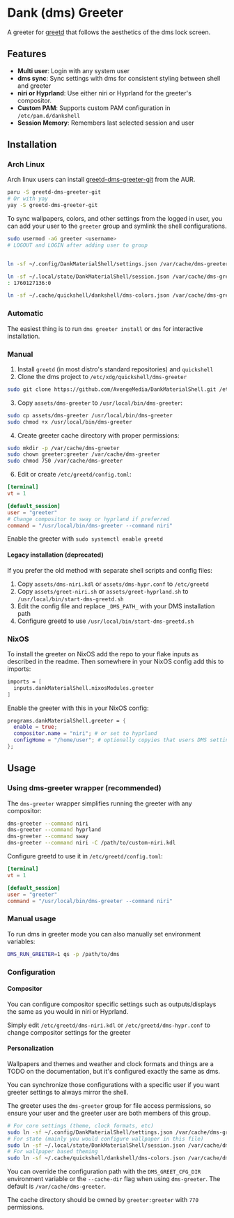 # Dank (dms) Greeter

A greeter for [greetd](https://github.com/kennylevinsen/greetd) that follows the aesthetics of the dms lock screen.

## Features

- **Multi user**: Login with any system user
- **dms sync**: Sync settings with dms for consistent styling between shell and greeter
- **niri or Hyprland**: Use either niri or Hyprland for the greeter's compositor.
- **Custom PAM**: Supports custom PAM configuration in `/etc/pam.d/dankshell`
- **Session Memory**: Remembers last selected session and user

## Installation

### Arch Linux

Arch linux users can install [greetd-dms-greeter-git](https://aur.archlinux.org/packages/greetd-dms-greeter-git) from the AUR.

```bash
paru -S greetd-dms-greeter-git
# Or with yay
yay -S greetd-dms-greeter-git
```

To sync wallpapers, colors, and other settings from the logged in user, you can add your user to the `greeter` group and symlink the shell configurations.

```bash
sudo usermod -aG greeter <username>
# LOGOUT and LOGIN after adding user to group


ln -sf ~/.config/DankMaterialShell/settings.json /var/cache/dms-greeter/settings.json

ln -sf ~/.local/state/DankMaterialShell/session.json /var/cache/dms-greeter/session.json
: 1760127136:0

ln -sf ~/.cache/quickshell/dankshell/dms-colors.json /var/cache/dms-greeter/colors.json
```

### Automatic

The easiest thing is to run `dms greeter install` or `dms` for interactive installation.

### Manual

1. Install `greetd` (in most distro's standard repositories) and `quickshell`
2. Clone the dms project to `/etc/xdg/quickshell/dms-greeter`
```bash
sudo git clone https://github.com/AvengeMedia/DankMaterialShell.git /etc/xdg/quickshell/dms-greeter
```
3. Copy `assets/dms-greeter` to `/usr/local/bin/dms-greeter`:
```bash
sudo cp assets/dms-greeter /usr/local/bin/dms-greeter
sudo chmod +x /usr/local/bin/dms-greeter
```
4. Create greeter cache directory with proper permissions:
```bash
sudo mkdir -p /var/cache/dms-greeter
sudo chown greeter:greeter /var/cache/dms-greeter
sudo chmod 750 /var/cache/dms-greeter
```
6. Edit or create `/etc/greetd/config.toml`:
```toml
[terminal]
vt = 1

[default_session]
user = "greeter"
# Change compositor to sway or hyprland if preferred
command = "/usr/local/bin/dms-greeter --command niri"
```

Enable the greeter with `sudo systemctl enable greetd`

#### Legacy installation (deprecated)

If you prefer the old method with separate shell scripts and config files:
1. Copy `assets/dms-niri.kdl` or `assets/dms-hypr.conf` to `/etc/greetd`
2. Copy `assets/greet-niri.sh` or `assets/greet-hyprland.sh` to `/usr/local/bin/start-dms-greetd.sh`
3. Edit the config file and replace `_DMS_PATH_` with your DMS installation path
4. Configure greetd to use `/usr/local/bin/start-dms-greetd.sh`

### NixOS

To install the greeter on NixOS add the repo to your flake inputs as described in the readme. Then somewhere in your NixOS config add this to imports:
```nix
imports = [
  inputs.dankMaterialShell.nixosModules.greeter
]
```

Enable the greeter with this in your NixOS config:
```nix
programs.dankMaterialShell.greeter = {
  enable = true;
  compositor.name = "niri"; # or set to hyprland
  configHome = "/home/user"; # optionally copyies that users DMS settings (and wallpaper if set) to the greeters data directory as root before greeter starts
};
```

## Usage

### Using dms-greeter wrapper (recommended)

The `dms-greeter` wrapper simplifies running the greeter with any compositor:

```bash
dms-greeter --command niri
dms-greeter --command hyprland
dms-greeter --command sway
dms-greeter --command niri -C /path/to/custom-niri.kdl
```

Configure greetd to use it in `/etc/greetd/config.toml`:
```toml
[terminal]
vt = 1

[default_session]
user = "greeter"
command = "/usr/local/bin/dms-greeter --command niri"
```

### Manual usage

To run dms in greeter mode you can also manually set environment variables:

```bash
DMS_RUN_GREETER=1 qs -p /path/to/dms
```

### Configuration

#### Compositor

You can configure compositor specific settings such as outputs/displays the same as you would in niri or Hyprland.

Simply edit `/etc/greetd/dms-niri.kdl` or `/etc/greetd/dms-hypr.conf` to change compositor settings for the greeter

#### Personalization

Wallpapers and themes and weather and clock formats and things are a TODO on the documentation, but it's configured exactly the same as dms.

You can synchronize those configurations with a specific user if you want greeter settings to always mirror the shell.

The greeter uses the `dms-greeter` group for file access permissions, so ensure your user and the greeter user are both members of this group.

```bash
# For core settings (theme, clock formats, etc)
sudo ln -sf ~/.config/DankMaterialShell/settings.json /var/cache/dms-greeter/settings.json
# For state (mainly you would configure wallpaper in this file)
sudo ln -sf ~/.local/state/DankMaterialShell/session.json /var/cache/dms-greeter/session.json
# For wallpaper based theming
sudo ln -sf ~/.cache/quickshell/dankshell/dms-colors.json /var/cache/dms-greeter/dms-colors.json
```

You can override the configuration path with the `DMS_GREET_CFG_DIR` environment variable or the `--cache-dir` flag when using `dms-greeter`. The default is `/var/cache/dms-greeter`.

The cache directory should be owned by `greeter:greeter` with `770` permissions.